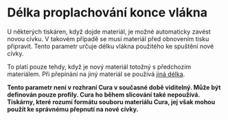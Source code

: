 Délka proplachování konce vlákna
====
U některých tiskáren, když dojde materiál, je možné automaticky zavést novou cívku. V takovém případě se musí materiál před obnovením tisku připravit. Tento parametr určuje délku vlákna použitého ke spuštění nové cívky.

To platí pouze tehdy, když je nový materiál totožný s předchozím materiálem. Při přepínání na jiný materiál se používá [jiná délka](material_flush_purge_length.md).

**Tento parametr není v rozhraní Cura v současné době viditelný. Může být definován pouze profily. Cura ho během slicování také nepoužívá. Tiskárny, které rozumí formátu souboru materiálu Cura, jej však mohou použít ke správnému přepnutí na nové cívky.**
